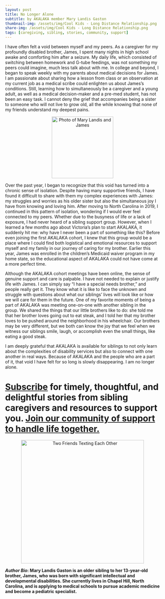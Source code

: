 ```yaml
---
layout: post
title: No Longer Alone
subtitle: by AKALAKA member Mary Landis Gaston
thumbnail-img: /assets/img/Cool Kids - Long Distance Relationship.png
share-img: /assets/img/Cool Kids - Long Distance Relationship.png
tags: [caregiving, sibling, stories, community, support]
---
```

I have often felt a void between myself and my peers. As a caregiver for my profoundly disabled brother, James, I spent many nights in high school awake and comforting him after a seizure. My daily life, which consisted of switching between homework and G-tube feedings, was not something my peers could imagine, much less talk about with me. In college and beyond, I began to speak weekly with my parents about medical decisions for James. I am passionate about sharing how a lesson from class or an observation at my current job as a medical scribe could enlighten us about James’s conditions. Still, learning how to simultaneously be a caregiver and a young adult, as well as a medical decision-maker and a pre-med student, has not been an easy task. I cannot deny the grief that accompanies being a sister to someone who will not live to grow old, all the while knowing that none of my friends understand my deepest pains. 
<p align = center>
<img src="https://raw.githubusercontent.com/akalakaco/akalakaco.github.io/master/assets/img/2021-11-29-No-Longer-Alone.JPG" alt="Photo of Mary Landis and James" width="200"/>
</p>

Over the past year, I began to recognize that this void has turned into a chronic sense of isolation. Despite having many supportive friends, I have found it difficult to share with them my complex experiences with James: my struggles and worries as his older sister but also the simultaneous joy I have from knowing and loving him. After moving to North Carolina in 2019, I continued in this pattern of isolation, wondering if I would ever feel connected to my peers. Whether due to the busyness of life or a lack of exposure, I had never heard of a sibling support group. However, when I learned a few months ago about Victoria’s plan to start AKALAKA, it suddenly hit me: why have I never been a part of something like this? Before even joining the first AKALAKA cohort, I knew that this group would be a place where I could find both logistical and emotional resources to support myself and my family in our journey of caring for my brother. Earlier this year, James was enrolled in the children’s Medicaid waiver program in my home state, so the educational aspect of AKALAKA could not have come at a more perfect time. 

Although the AKALAKA cohort meetings have been online, the sense of genuine support and care is palpable. I have not needed to explain or justify life with James. I can simply say “I have a special needs brother,” and people really get it. They know what it is like to face the unknown and struggle with questions about what our siblings’ lives will look like or how we will care for them in the future. One of my favorite moments of being a part of AKALAKA was meeting one-on-one with another sibling in the group. We shared the things that our little brothers like to do: she told me that her brother loves going out to eat steak, and I told her that my brother loves to be pushed around the neighborhood in his wheelchair. Our brothers may be very different, but we both can know the joy that we feel when we witness our siblings smile, laugh, or accomplish even the small things, like eating a good steak. 

I am deeply grateful that AKALAKA is available for siblings to not only learn about the complexities of disability services but also to connect with one another in real ways. Because of AKALAKA and the people who are a part of it, that void I have felt for so long is slowly disappearing. I am no longer alone.

# <a href="javascript:;" onclick="ml_webform_5218820('show')">Subscribe</a> for timely, thoughtful, and delightful stories from sibling caregivers and resources to support you. [Join our community of support to handle life together.](/join)
<p align = center>
<a href = "/join"><img src="https://raw.githubusercontent.com/akalakaco/akalakaco.github.io/master/assets/img/Cool%20Kids%20-%20Long%20Distance%20Relationship.png" alt="Two Friends Texting Each Other" width="400"/></a>
</p>

***Author Bio*: Mary Landis Gaston is an older sibling to her 13-year-old brother, James, who was born with significant intellectual and developmental disabilities. She currently lives in Chapel Hill, North Carolina, and is applying to medical schools to pursue academic medicine and become a pediatric specialist.**
